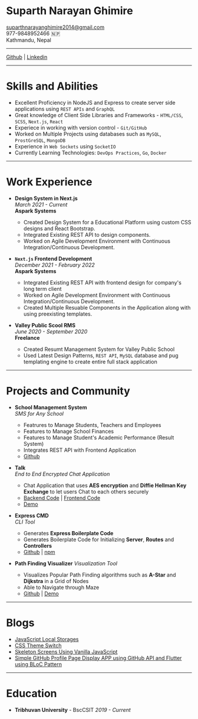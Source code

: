 # Suparth Narayan Ghimire

[suparthnarayanghimire2014@gmail.com](mailto:suparthnarayanghimire2014@gmail.com)
<br>
977-9848952466 🇳🇵
<br>
Kathmandu, Nepal

---

[Github](https://github.com/suparthghimire) | [Linkedin](https://www.linkedin.com/in/suparth/)

---

# Skills and Abilities

- Excellent Proficiency in NodeJS and Express to create server side applications using `REST APIs` and `GraphQL`
- Great knowledge of Client Side Libraries and Frameworks - `HTML/CSS`, `SCSS`, `Next.js`, `React`
- Experiece in working with version control - `Git/GitHub`
- Worked on Multiple Projects using databases such as `MySQL`, `ProstGreSQL`, `MongoDB`
- Experience in `Web Sockets` using `SocketIO`
- Currently Learning Technologies: `DevOps Practices`, `Go`, `Docker`

---

# Work Experience

- **Design System in Next.js**
  <br>
  _March 2021 - Current_
  <br>
  **Aspark Systems**
  - Created Design System for a Educational Platform using custom CSS designs and React Bootstrap.
  - Integrated Existing REST API to design components.
  - Worked on Agile Development Environment with Continuous Integration/Continuous Development.
- **`Next.js` Frontend Development**
  <br>
  _December 2021 - February 2022_
  <br>
  **Aspark Systems**

  - Integrated Existing REST API with frontend design for company's long term client
  - Worked on Agile Development Environment with Continuous Integration/Continuous Development.
  - Created Multiple Resuable Components in the Application along with using preexisting templates.

- **Valley Public Scool RMS**
  <br>
  _June 2020 - September 2020_
  <br>
  **Freelance**
  - Created Resumt Management System for Valley Public School
  - Used Latest Design Patterns, `REST API`, `MySQL` database and pug templating engine to create entire full stack application

---

# Projects and Community

- **School Management System**
  <br>
  _SMS for Any School_

  - Featrures to Manage Students, Teachers and Employees
  - Features to Manage School Finances
  - Features to Manage Student's Academic Performance (Result System)
  - Integrates REST API with Frontend Application
  - [Github](https://github.com/suparthghimire/Chatur_Bhujeshwor_School_Backend)

- **Talk**
  <br>
  _End to End Encrypted Chat Application_
  - Chat Application that uses **AES encryption** and **Diffie Hellman Key Exchange** to let users Chat to each others securely
  - [Backend Code](https://github.com/suparthghimire/talk-e2e-chat-backend) | [Frontend Code](https://github.com/suparthghimire/talk-e2e-chat-backend)
  - [Demo](https://talk-e2e-chat-frontend.vercel.app/)
- **Express CMD**
  <br>
  _CLI Tool_
  - Generates **Express Boilerplate Code**
  - Generates Boilerplate Code for Initializing **Server**, **Routes** and **Controllers**
  - [Github](https://github.com/suparthghimire/express-cmd) | [npm](https://www.npmjs.com/package/express-cmd)
- **Path Finding Visualizer**
  _Visualization Tool_
  - Visualizes Popular Path Finding algorithms such as **A-Star** and **Dijkstra** in a Grid of Nodes
  - Able to Navigate through Maze
  - [Github](https://github.com/suparthghimire/Path-Finding-Visualizer) | [Demo](https://suparth-a-star-visualizer.netlify.app/)

---

# Blogs

- [JavaScript Local Storages](https://suparthnarayanghimire.com.np/use-local-storages-instead-of-databases-96ef48991c68)
- [CSS Theme Switch](https://suparthnarayanghimire.com.np/make-your-project-feel-the-night-5a00ff2270af?guid=none&deviceId=fa76da31-73c2-447e-92b8-5cc72a1e816d)
- [Skeleton Screens Using Vanilla JavaScript](https://suparthnarayanghimire.com.np/skeleton-screens-in-plain-javascript-88bce254b0ab)
- [Simple GitHub Profile Page Display APP using GitHub API and Flutter using BLoC Pattern](https://medium.com/@suparthnarayanghimire2014/simple-github-profile-page-display-app-using-github-api-and-flutter-using-bloc-pattern-62513f1cfbcb)

---

# Education

- **Tribhuvan University** - BscCSIT _2019 - Current_
